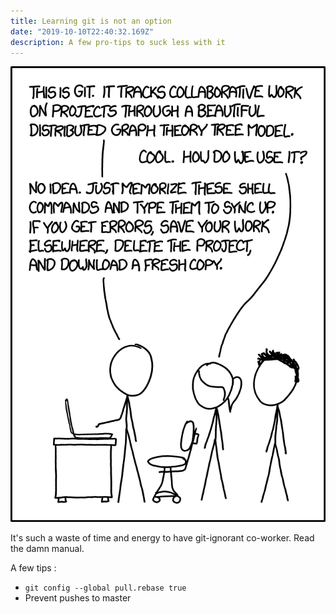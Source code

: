 ```yaml
---
title: Learning git is not an option
date: "2019-10-10T22:40:32.169Z"
description: A few pro-tips to suck less with it
---
```


![](./git.png)

It's such a waste of time and energy to have git-ignorant co-worker. Read the damn manual.

A few tips :

- `git config --global pull.rebase true`
- Prevent pushes to master

